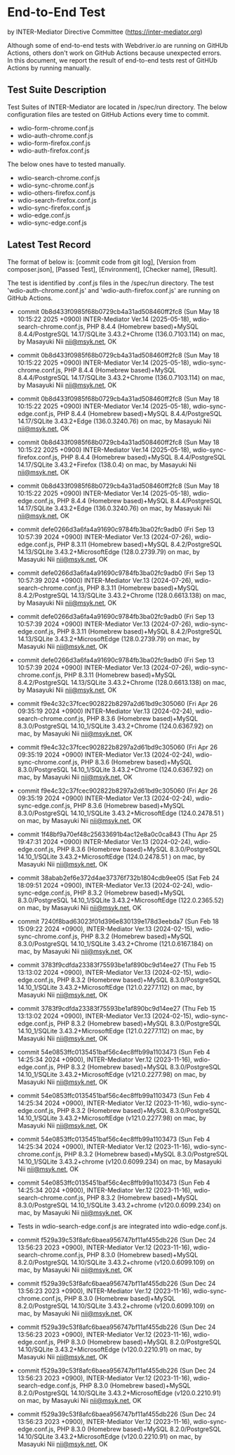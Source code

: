 # End-to-End Test

by INTER-Mediator Directive Committee (https://inter-mediator.org)

Although some of end-to-end tests with Webdriver.io are running on GitHUb Actions,
others don't work on GitHub Actions because unexpected errors.
In this document, we report the result of end-to-end tests rest of GitHUb Actions by running manually.

## Test Suite Description

Test Suites of INTER-Mediator are located in /spec/run directory.
The below configuration files are tested on GitHub Actions every time to commit.

- wdio-form-chrome.conf.js
- wdio-auth-chrome.conf.js
- wdio-form-firefox.conf.js
- wdio-auth-firefox.conf.js

The below ones have to tested manually.

- wdio-search-chrome.conf.js
- wdio-sync-chrome.conf.js
- wdio-others-firefox.conf.js
- wdio-search-firefox.conf.js
- wdio-sync-firefox.conf.js
- wdio-edge.conf.js
- wdio-sync-edge.conf.js

## Latest Test Record

The format of below is: [commit code from git log], [Version from composer.json], [Passed Test], [Environment], [Checker name], [Result].

The test is identified by .conf.js files in the /spec/run directory.
The test 'wdio-auth-chrome.conf.js' and 'wdio-auth-firefox.conf.js' are running on GitHub Actions.

- commit 0b8d433f0985f68b0729cb4a31ad508460ff2fc8 (Sun May 18 10:15:22 2025 +0900)
  INTER-Mediator Ver.14 (2025-05-18),
  wdio-search-chrome.conf.js,
  PHP 8.4.4 (Homebrew based)+MySQL 8.4.4/PostgreSQL 14.17/SQLite 3.43.2+Chrome (136.0.7103.114) on mac,
  by Masayuki Nii <nii@msyk.net>, OK

- commit 0b8d433f0985f68b0729cb4a31ad508460ff2fc8 (Sun May 18 10:15:22 2025 +0900)
  INTER-Mediator Ver.14 (2025-05-18),
  wdio-sync-chrome.conf.js,
  PHP 8.4.4 (Homebrew based)+MySQL 8.4.4/PostgreSQL 14.17/SQLite 3.43.2+Chrome (136.0.7103.114) on mac,
  by Masayuki Nii <nii@msyk.net>, OK

- commit 0b8d433f0985f68b0729cb4a31ad508460ff2fc8 (Sun May 18 10:15:22 2025 +0900)
  INTER-Mediator Ver.14 (2025-05-18),
  wdio-sync-edge.conf.js,
  PHP 8.4.4 (Homebrew based)+MySQL 8.4.4/PostgreSQL 14.17/SQLite 3.43.2+Edge (136.0.3240.76) on mac,
  by Masayuki Nii <nii@msyk.net>, OK

- commit 0b8d433f0985f68b0729cb4a31ad508460ff2fc8 (Sun May 18 10:15:22 2025 +0900)
  INTER-Mediator Ver.14 (2025-05-18),
  wdio-sync-firefox.conf.js,
  PHP 8.4.4 (Homebrew based)+MySQL 8.4.4/PostgreSQL 14.17/SQLite 3.43.2+Firefox (138.0.4) on mac,
  by Masayuki Nii <nii@msyk.net>, OK

- commit 0b8d433f0985f68b0729cb4a31ad508460ff2fc8 (Sun May 18 10:15:22 2025 +0900)
  INTER-Mediator Ver.14 (2025-05-18),
  wdio-edge.conf.js,
  PHP 8.4.4 (Homebrew based)+MySQL 8.4.4/PostgreSQL 14.17/SQLite 3.43.2+Edge (136.0.3240.76) on mac,
  by Masayuki Nii <nii@msyk.net>, OK



- commit defe0266d3a6fa4a91690c9784fb3ba02fc9adb0 (Fri Sep 13 10:57:39 2024 +0900)
  INTER-Mediator Ver.13 (2024-07-26),
  wdio-edge.conf.js,
  PHP 8.3.11 (Homebrew based)+MySQL 8.4.2/PostgreSQL 14.13/SQLite 3.43.2+MicrosoftEdge (128.0.2739.79) on mac,
  by Masayuki Nii <nii@msyk.net>, OK

- commit defe0266d3a6fa4a91690c9784fb3ba02fc9adb0 (Fri Sep 13 10:57:39 2024 +0900)
  INTER-Mediator Ver.13 (2024-07-26),
  wdio-search-chrome.conf.js,
  PHP 8.3.11 (Homebrew based)+MySQL 8.4.2/PostgreSQL 14.13/SQLite 3.43.2+Chrome (128.0.6613.138) on mac,
  by Masayuki Nii <nii@msyk.net>, OK

- commit defe0266d3a6fa4a91690c9784fb3ba02fc9adb0 (Fri Sep 13 10:57:39 2024 +0900)
  INTER-Mediator Ver.13 (2024-07-26),
  wdio-sync-edge.conf.js,
  PHP 8.3.11 (Homebrew based)+MySQL 8.4.2/PostgreSQL 14.13/SQLite 3.43.2+MicrosoftEdge (128.0.2739.79) on mac,
  by Masayuki Nii <nii@msyk.net>, OK

- commit defe0266d3a6fa4a91690c9784fb3ba02fc9adb0 (Fri Sep 13 10:57:39 2024 +0900)
  INTER-Mediator Ver.13 (2024-07-26),
  wdio-sync-chrome.conf.js,
  PHP 8.3.11 (Homebrew based)+MySQL 8.4.2/PostgreSQL 14.13/SQLite 3.43.2+Chrome (128.0.6613.138) on mac,
  by Masayuki Nii <nii@msyk.net>, OK

- commit f9e4c32c37fcec902822b8297a2d61bd9c305060 (Fri Apr 26 09:35:19 2024 +0900)
  INTER-Mediator Ver.13 (2024-02-24),
  wdio-search-chrome.conf.js,
  PHP 8.3.6 (Homebrew based)+MySQL 8.3.0/PostgreSQL 14.10_1/SQLite 3.43.2+Chrome (124.0.6367.92) on mac,
  by Masayuki Nii <nii@msyk.net>, OK

- commit f9e4c32c37fcec902822b8297a2d61bd9c305060 (Fri Apr 26 09:35:19 2024 +0900)
  INTER-Mediator Ver.13 (2024-02-24),
  wdio-sync-chrome.conf.js,
  PHP 8.3.6 (Homebrew based)+MySQL 8.3.0/PostgreSQL 14.10_1/SQLite 3.43.2+Chrome (124.0.6367.92) on mac,
  by Masayuki Nii <nii@msyk.net>, OK

- commit f9e4c32c37fcec902822b8297a2d61bd9c305060 (Fri Apr 26 09:35:19 2024 +0900)
  INTER-Mediator Ver.13 (2024-02-24),
  wdio-sync-edge.conf.js,
  PHP 8.3.6 (Homebrew based)+MySQL 8.3.0/PostgreSQL 14.10_1/SQLite 3.43.2+MicrosoftEdge (124.0.2478.51 ) on mac,
  by Masayuki Nii <nii@msyk.net>, OK

- commit 1f48bf9a70ef48c25633691b4ac12e8a0c0ca843 (Thu Apr 25 19:47:31 2024 +0900)
  INTER-Mediator Ver.13 (2024-02-24),
  wdio-edge.conf.js,
  PHP 8.3.6 (Homebrew based)+MySQL 8.3.0/PostgreSQL 14.10_1/SQLite 3.43.2+MicrosoftEdge (124.0.2478.51 ) on mac,
  by Masayuki Nii <nii@msyk.net>, OK

- commit 38abab2ef6e372d4ae37376f732b1804cdb9ee05 (Sat Feb 24 18:09:51 2024 +0900),
  INTER-Mediator Ver.13 (2024-02-24),
  wdio-sync-edge.conf.js,
  PHP 8.3.2 (Homebrew based)+MySQL 8.3.0/PostgreSQL 14.10_1/SQLite 3.43.2+MicrosoftEdge (122.0.2365.52) on mac,
  by Masayuki Nii <nii@msyk.net>, OK

- commit 7240f8bad63023f01d396e830139e178d3eebda7 (Sun Feb 18 15:09:22 2024 +0900),
  INTER-Mediator Ver.13 (2024-02-15),
  wdio-sync-chrome.conf.js,
  PHP 8.3.2 (Homebrew based)+MySQL 8.3.0/PostgreSQL 14.10_1/SQLite 3.43.2+Chrome (121.0.6167.184) on mac,
  by Masayuki Nii <nii@msyk.net>, OK

- commit 3783f9cdfda23383f75593be1af890bc9d14ee27 (Thu Feb 15 13:13:02 2024 +0900),
  INTER-Mediator Ver.13 (2024-02-15),
  wdio-edge.conf.js,
  PHP 8.3.2 (Homebrew based)+MySQL 8.3.0/PostgreSQL 14.10_1/SQLite 3.43.2+MicrosoftEdge (121.0.2277.112) on mac,
  by Masayuki Nii <nii@msyk.net>, OK

- commit 3783f9cdfda23383f75593be1af890bc9d14ee27 (Thu Feb 15 13:13:02 2024 +0900),
  INTER-Mediator Ver.13 (2024-02-15),
  wdio-sync-edge.conf.js,
  PHP 8.3.2 (Homebrew based)+MySQL 8.3.0/PostgreSQL 14.10_1/SQLite 3.43.2+MicrosoftEdge (121.0.2277.112) on mac,
  by Masayuki Nii <nii@msyk.net>, OK

- commit 54e0853ffc0135451baf56c4ec8ffb99a1103473 (Sun Feb 4 14:25:34 2024 +0900),
  INTER-Mediator Ver.12 (2023-11-16),
  wdio-edge.conf.js,
  PHP 8.3.2 (Homebrew based)+MySQL 8.3.0/PostgreSQL 14.10_1/SQLite 3.43.2+MicrosoftEdge (v121.0.2277.98) on mac,
  by Masayuki Nii <nii@msyk.net>, OK

- commit 54e0853ffc0135451baf56c4ec8ffb99a1103473 (Sun Feb 4 14:25:34 2024 +0900),
  INTER-Mediator Ver.12 (2023-11-16),
  wdio-sync-edge.conf.js,
  PHP 8.3.2 (Homebrew based)+MySQL 8.3.0/PostgreSQL 14.10_1/SQLite 3.43.2+MicrosoftEdge (v121.0.2277.98) on mac,
  by Masayuki Nii <nii@msyk.net>, OK

- commit 54e0853ffc0135451baf56c4ec8ffb99a1103473 (Sun Feb 4 14:25:34 2024 +0900),
  INTER-Mediator Ver.12 (2023-11-16),
  wdio-sync-chrome.conf.js,
  PHP 8.3.2 (Homebrew based)+MySQL 8.3.0/PostgreSQL 14.10_1/SQLite 3.43.2+chrome (v120.0.6099.234) on mac,
  by Masayuki Nii <nii@msyk.net>, OK

- commit 54e0853ffc0135451baf56c4ec8ffb99a1103473 (Sun Feb 4 14:25:34 2024 +0900),
  INTER-Mediator Ver.12 (2023-11-16),
  wdio-search-chrome.conf.js,
  PHP 8.3.2 (Homebrew based)+MySQL 8.3.0/PostgreSQL 14.10_1/SQLite 3.43.2+chrome (v120.0.6099.234) on mac,
  by Masayuki Nii <nii@msyk.net>, OK

- Tests in wdio-search-edge.conf.js are integrated into wdio-edge.conf.js.

- commit f529a39c53f8afc6baea956747bf11af455db226 (Sun Dec 24 13:56:23 2023 +0900),
  INTER-Mediator Ver.12 (2023-11-16),
  wdio-search-chrome.conf.js,
  PHP 8.3.0 (Homebrew based)+MySQL 8.2.0/PostgreSQL 14.10/SQLite 3.43.2+chrome (v120.0.6099.109) on mac,
  by Masayuki Nii <nii@msyk.net>, OK

- commit f529a39c53f8afc6baea956747bf11af455db226 (Sun Dec 24 13:56:23 2023 +0900),
  INTER-Mediator Ver.12 (2023-11-16),
  wdio-sync-chrome.conf.js,
  PHP 8.3.0 (Homebrew based)+MySQL 8.2.0/PostgreSQL 14.10/SQLite 3.43.2+chrome (v120.0.6099.109) on mac,
  by Masayuki Nii <nii@msyk.net>, OK

- commit f529a39c53f8afc6baea956747bf11af455db226 (Sun Dec 24 13:56:23 2023 +0900),
  INTER-Mediator Ver.12 (2023-11-16),
  wdio-edge.conf.js,
  PHP 8.3.0 (Homebrew based)+MySQL 8.2.0/PostgreSQL 14.10/SQLite 3.43.2+MicrosoftEdge (v120.0.2210.91) on mac,
  by Masayuki Nii <nii@msyk.net>, OK

- commit f529a39c53f8afc6baea956747bf11af455db226 (Sun Dec 24 13:56:23 2023 +0900),
  INTER-Mediator Ver.12 (2023-11-16),
  wdio-search-edge.conf.js,
  PHP 8.3.0 (Homebrew based)+MySQL 8.2.0/PostgreSQL 14.10/SQLite 3.43.2+MicrosoftEdge (v120.0.2210.91) on mac,
  by Masayuki Nii <nii@msyk.net>, OK

- commit f529a39c53f8afc6baea956747bf11af455db226 (Sun Dec 24 13:56:23 2023 +0900),
  INTER-Mediator Ver.12 (2023-11-16),
  wdio-sync-edge.conf.js,
  PHP 8.3.0 (Homebrew based)+MySQL 8.2.0/PostgreSQL 14.10/SQLite 3.43.2+MicrosoftEdge (v120.0.2210.91) on mac,
  by Masayuki Nii <nii@msyk.net>, OK
